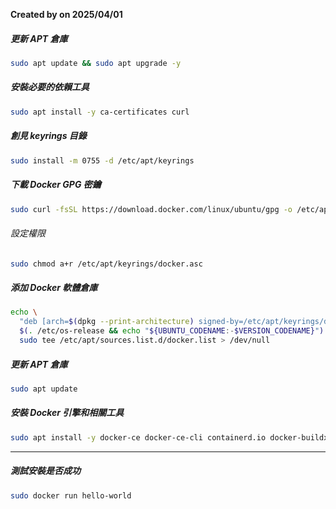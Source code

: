 **Created by on 2025/04/01**
##### 更新 APT 倉庫
```bash
sudo apt update && sudo apt upgrade -y
```

##### 安裝必要的依賴工具
```bash
sudo apt install -y ca-certificates curl
```

##### 創見 keyrings 目錄
```bash
sudo install -m 0755 -d /etc/apt/keyrings
```
##### 下載 Docker GPG 密鑰
```bash
sudo curl -fsSL https://download.docker.com/linux/ubuntu/gpg -o /etc/apt/keyrings/docker.asc
```

###### 設定權限
```bash
sudo chmod a+r /etc/apt/keyrings/docker.asc
```

##### 添加 Docker 軟體倉庫
```bash
echo \
  "deb [arch=$(dpkg --print-architecture) signed-by=/etc/apt/keyrings/docker.asc] https://download.docker.com/linux/ubuntu \
  $(. /etc/os-release && echo "${UBUNTU_CODENAME:-$VERSION_CODENAME}") stable" | \
  sudo tee /etc/apt/sources.list.d/docker.list > /dev/null
```

#####  更新 APT 倉庫
```bash
sudo apt update
```

##### 安裝 Docker 引擎和相關工具
```bash
sudo apt install -y docker-ce docker-ce-cli containerd.io docker-buildx-plugin docker-compose-plugin
```

---
##### 測試安裝是否成功
```bash
sudo docker run hello-world
```
